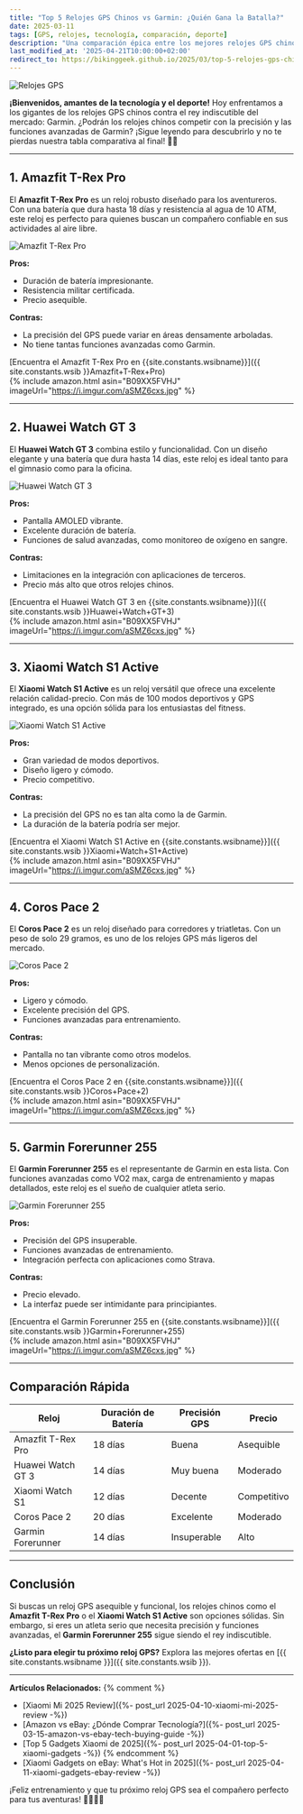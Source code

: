 ```yaml
---
title: "Top 5 Relojes GPS Chinos vs Garmin: ¿Quién Gana la Batalla?"
date: 2025-03-11
tags: [GPS, relojes, tecnología, comparación, deporte]
description: "Una comparación épica entre los mejores relojes GPS chinos y Garmin. Descubre cuál es el mejor para ti y tu muñeca."
last_modified_at: '2025-04-21T10:00:00+02:00'
redirect_to: https://bikinggeek.github.io/2025/03/top-5-relojes-gps-chinos-vs-garmin.html
---
```


![Relojes GPS](https://i.imgur.com/relojes-gps.jpg)


**¡Bienvenidos, amantes de la tecnología y el deporte!** Hoy enfrentamos a los gigantes de los relojes GPS chinos contra el rey indiscutible del mercado: Garmin. ¿Podrán los relojes chinos competir con la precisión y las funciones avanzadas de Garmin? ¡Sigue leyendo para descubrirlo y no te pierdas nuestra tabla comparativa al final! 🚴‍♂️

---

## **1. Amazfit T-Rex Pro**

El **Amazfit T-Rex Pro** es un reloj robusto diseñado para los aventureros. Con una batería que dura hasta 18 días y resistencia al agua de 10 ATM, este reloj es perfecto para quienes buscan un compañero confiable en sus actividades al aire libre.

![Amazfit T-Rex Pro](https://i.imgur.com/AmazfitT-RexPro.jpg)

**Pros:**
- Duración de batería impresionante.
- Resistencia militar certificada.
- Precio asequible.

**Contras:**
- La precisión del GPS puede variar en áreas densamente arboladas.
- No tiene tantas funciones avanzadas como Garmin.

[Encuentra el Amazfit T-Rex Pro en {{site.constants.wsibname}}]({{ site.constants.wsib }}Amazfit+T-Rex+Pro)  
{% include amazon.html asin="B09XX5FVHJ" imageUrl="https://i.imgur.com/aSMZ6cxs.jpg" %}

---

## **2. Huawei Watch GT 3**

El **Huawei Watch GT 3** combina estilo y funcionalidad. Con un diseño elegante y una batería que dura hasta 14 días, este reloj es ideal tanto para el gimnasio como para la oficina.

![Huawei Watch GT 3](https://i.imgur.com/HuaweiWatchGT3.jpg)

**Pros:**
- Pantalla AMOLED vibrante.
- Excelente duración de batería.
- Funciones de salud avanzadas, como monitoreo de oxígeno en sangre.

**Contras:**
- Limitaciones en la integración con aplicaciones de terceros.
- Precio más alto que otros relojes chinos.

[Encuentra el Huawei Watch GT 3 en {{site.constants.wsibname}}]({{ site.constants.wsib }}Huawei+Watch+GT+3)  
{% include amazon.html asin="B09XX5FVHJ" imageUrl="https://i.imgur.com/aSMZ6cxs.jpg" %}

---

## **3. Xiaomi Watch S1 Active**

El **Xiaomi Watch S1 Active** es un reloj versátil que ofrece una excelente relación calidad-precio. Con más de 100 modos deportivos y GPS integrado, es una opción sólida para los entusiastas del fitness.

![Xiaomi Watch S1 Active](https://i.imgur.com/XiaomiWatchS1Active.jpg)

**Pros:**
- Gran variedad de modos deportivos.
- Diseño ligero y cómodo.
- Precio competitivo.

**Contras:**
- La precisión del GPS no es tan alta como la de Garmin.
- La duración de la batería podría ser mejor.

[Encuentra el Xiaomi Watch S1 Active en {{site.constants.wsibname}}]({{ site.constants.wsib }}Xiaomi+Watch+S1+Active)  
{% include amazon.html asin="B09XX5FVHJ" imageUrl="https://i.imgur.com/aSMZ6cxs.jpg" %}

---

## **4. Coros Pace 2**

El **Coros Pace 2** es un reloj diseñado para corredores y triatletas. Con un peso de solo 29 gramos, es uno de los relojes GPS más ligeros del mercado.

![Coros Pace 2](https://i.imgur.com/CorosPace2.jpg)

**Pros:**
- Ligero y cómodo.
- Excelente precisión del GPS.
- Funciones avanzadas para entrenamiento.

**Contras:**
- Pantalla no tan vibrante como otros modelos.
- Menos opciones de personalización.

[Encuentra el Coros Pace 2 en {{site.constants.wsibname}}]({{ site.constants.wsib }}Coros+Pace+2)  
{% include amazon.html asin="B09XX5FVHJ" imageUrl="https://i.imgur.com/aSMZ6cxs.jpg" %}

---

## **5. Garmin Forerunner 255**

El **Garmin Forerunner 255** es el representante de Garmin en esta lista. Con funciones avanzadas como VO2 max, carga de entrenamiento y mapas detallados, este reloj es el sueño de cualquier atleta serio.

![Garmin Forerunner 255](https://i.imgur.com/GarminForerunner255.jpg)

**Pros:**
- Precisión del GPS insuperable.
- Funciones avanzadas de entrenamiento.
- Integración perfecta con aplicaciones como Strava.

**Contras:**
- Precio elevado.
- La interfaz puede ser intimidante para principiantes.

[Encuentra el Garmin Forerunner 255 en {{site.constants.wsibname}}]({{ site.constants.wsib }}Garmin+Forerunner+255)  
{% include amazon.html asin="B09XX5FVHJ" imageUrl="https://i.imgur.com/aSMZ6cxs.jpg" %}

---

## **Comparación Rápida**

| Reloj                | Duración de Batería | Precisión GPS | Precio         |
|----------------------|---------------------|---------------|----------------|
| Amazfit T-Rex Pro   | 18 días            | Buena         | Asequible      |
| Huawei Watch GT 3   | 14 días            | Muy buena     | Moderado       |
| Xiaomi Watch S1     | 12 días            | Decente       | Competitivo    |
| Coros Pace 2        | 20 días            | Excelente     | Moderado       |
| Garmin Forerunner   | 14 días            | Insuperable   | Alto           |

---

## **Conclusión**

Si buscas un reloj GPS asequible y funcional, los relojes chinos como el **Amazfit T-Rex Pro** o el **Xiaomi Watch S1 Active** son opciones sólidas. Sin embargo, si eres un atleta serio que necesita precisión y funciones avanzadas, el **Garmin Forerunner 255** sigue siendo el rey indiscutible.

**¿Listo para elegir tu próximo reloj GPS?** Explora las mejores ofertas en [{{ site.constants.wsibname }}]({{ site.constants.wsib }}).

---

**Artículos Relacionados:**
 {% comment %}
- [Xiaomi Mi 2025 Review]({%- post_url 2025-04-10-xiaomi-mi-2025-review -%})
- [Amazon vs eBay: ¿Dónde Comprar Tecnología?]({%- post_url 2025-03-15-amazon-vs-ebay-tech-buying-guide -%})
- [Top 5 Gadgets Xiaomi de 2025]({%- post_url 2025-04-01-top-5-xiaomi-gadgets -%})
{% endcomment %}
- [Xiaomi Gadgets on eBay: What's Hot in 2025]({%- post_url 2025-04-11-xiaomi-gadgets-ebay-review -%})

¡Feliz entrenamiento y que tu próximo reloj GPS sea el compañero perfecto para tus aventuras! 🚴‍♂️🏃‍♀️
